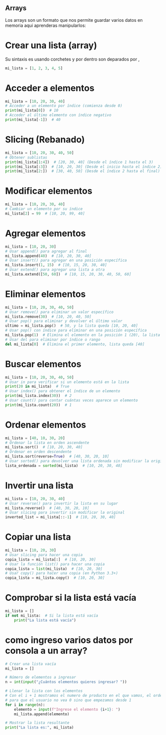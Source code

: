## Arrays
Los arrays son un formato que nos permite guardar varios datos en memoria
aqui aprenderas manipularlos:

# Crear una lista (array)

Su sintaxis es usando corchetes y por dentro son deparados por ,
```python
mi_lista = [1, 2, 3, 4, 5]
```
# Acceder a elementos 

```python
mi_lista = [10, 20, 30, 40]
# Acceder a un elemento por índice (comienza desde 0)
print(mi_lista[0])  # 10
# Acceder al último elemento con índice negativo
print(mi_lista[-1])  # 40
```
# Slicing (Rebanado)

```python
mi_lista = [10, 20, 30, 40, 50]
# Obtener sublistas
print(mi_lista[1:4])  # [20, 30, 40] (Desde el índice 1 hasta el 3)
print(mi_lista[:3])  # [10, 20, 30] (Desde el inicio hasta el índice 2)
print(mi_lista[2:])  # [30, 40, 50] (Desde el índice 2 hasta el final)
```

# Modificar elementos

```python
mi_lista = [10, 20, 30, 40]
# Cambiar un elemento por su índice
mi_lista[2] = 99  # [10, 20, 99, 40]
```

# Agregar elementos

```python
mi_lista = [10, 20, 30]
# Usar append() para agregar al final
mi_lista.append(40)  # [10, 20, 30, 40]
# Usar insert() para agregar en una posición específica
mi_lista.insert(1, 15)  # [10, 15, 20, 30, 40]
# Usar extend() para agregar una lista a otra
mi_lista.extend([50, 60])  # [10, 15, 20, 30, 40, 50, 60]
```

# Eliminar elementos

```python
mi_lista = [10, 20, 30, 40, 50]
# Usar remove() para eliminar un valor específico
mi_lista.remove(30)  # [10, 20, 40, 50]
# Usar pop() para eliminar y devolver el último valor
ultimo = mi_lista.pop()  # 50, y la lista queda [10, 20, 40]
# Usar pop() con índice para eliminar en una posición específica
mi_lista.pop(1)  # Elimina el elemento en la posición 1 (20), la lista queda [10, 40]
# Usar del para eliminar por índice o rango
del mi_lista[0]  # Elimina el primer elemento, lista queda [40]
```
# Buscar elementos

```python
mi_lista = [10, 20, 30, 40, 50]
# Usar in para verificar si un elemento está en la lista
print(20 in mi_lista)  # True
# Usar index() para obtener el índice de un elemento
print(mi_lista.index(30))  # 2
# Usar count() para contar cuántas veces aparece un elemento
print(mi_lista.count(20))  # 1
```

# Ordenar elementos

```python
mi_lista = [40, 10, 30, 20]
# Ordenar la lista en orden ascendente
mi_lista.sort()  # [10, 20, 30, 40]
# Ordenar en orden descendente
mi_lista.sort(reverse=True)  # [40, 30, 20, 10]
# Usar sorted() para devolver una lista ordenada sin modificar la original
lista_ordenada = sorted(mi_lista)  # [10, 20, 30, 40]
```

# Invertir una lista

```python
mi_lista = [10, 20, 30, 40]
# Usar reverse() para invertir la lista en su lugar
mi_lista.reverse()  # [40, 30, 20, 10]
# Usar slicing para invertir sin modificar la original
inverted_list = mi_lista[::-1]  # [10, 20, 30, 40]
```

# Copiar una lista

```python
mi_lista = [10, 20, 30]
# Usar slicing para hacer una copia
copia_lista = mi_lista[:]  # [10, 20, 30]
# Usar la función list() para hacer una copia
copia_lista = list(mi_lista)  # [10, 20, 30]
# Usar copy() para hacer una copia (en Python 3.3+)
copia_lista = mi_lista.copy()  # [10, 20, 30]
```

# Comprobar si la lista está vacía

```python
mi_lista = []
if not mi_lista:  # Si la lista está vacía
    print("La lista está vacía")
```


# como ingreso varios datos por consola a un array?

```python
# Crear una lista vacía
mi_lista = []

# Número de elementos a ingresar
n = int(input("¿Cuántos elementos quieres ingresar? "))

# Llenar la lista con los elementos
# Con el i + 1 mostramos el numero de producto en el que vamos, el orden, recuerda que empezamos desde 0 y por eso sumamos 1
# para que el usuario no vea 0 sino que empezamos desde 1
for i in range(n):
    elemento = input(f"Ingrese el elemento {i+1}: ")
    mi_lista.append(elemento)

# Mostrar la lista resultante
print("La lista es:", mi_lista)
```